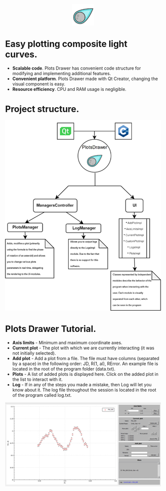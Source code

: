 <center>
<img src="Resources/PlotsDrawerIcon00.png" width="70">
</center>

# Easy plotting composite light curves.

* **Scalable code**. Plots Drawer has convenient code structure for modifying and implementing additional features.
* **Convenient platform**. Plots Drawer made with Qt Creator, changing the visual component is easy.
* **Resource efficiency**. CPU and RAM usage is negligible.

# Project structure.
<img src="Resources/Untitled Diagram (1).png" width="780">

# Plots Drawer Tutorial.

* **Axis limits** - Minimum and maximum coordinate axes.
* **Current plot** - The plot with which we are currently interacting (it was not initially selected).
* **Add plot** - Add a plot from a file. The file must have columns (separated by a space) in the following order: JD, R(1, al), RError. An example file is located in the root of the program folder (data.txt).
* **Plots** - A list of added plots is displayed here. Click on the added plot in the list to interact with it.
* **Log** - If in any of the steps you made a mistake, then Log will let you know about it. The log file throughout the session is located in the root of the program called log.txt.

<img src="Resources/PD000.png" width="950">
